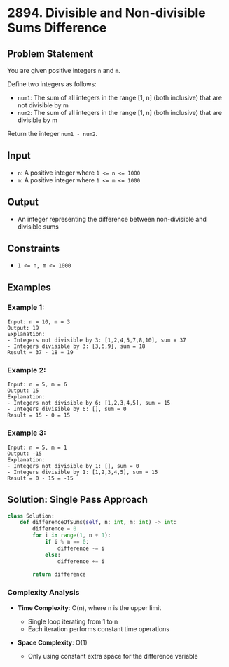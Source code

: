 # 2894. Divisible and Non-divisible Sums Difference

## Problem Statement

You are given positive integers `n` and `m`.

Define two integers as follows:
* `num1`: The sum of all integers in the range [1, n] (both inclusive) that are not divisible by m
* `num2`: The sum of all integers in the range [1, n] (both inclusive) that are divisible by m

Return the integer `num1 - num2`.

## Input
* `n`: A positive integer where `1 <= n <= 1000`
* `m`: A positive integer where `1 <= m <= 1000`

## Output
* An integer representing the difference between non-divisible and divisible sums

## Constraints
* `1 <= n, m <= 1000`

## Examples

### Example 1:
```
Input: n = 10, m = 3
Output: 19
Explanation: 
- Integers not divisible by 3: [1,2,4,5,7,8,10], sum = 37
- Integers divisible by 3: [3,6,9], sum = 18
Result = 37 - 18 = 19
```

### Example 2:
```
Input: n = 5, m = 6
Output: 15
Explanation: 
- Integers not divisible by 6: [1,2,3,4,5], sum = 15
- Integers divisible by 6: [], sum = 0
Result = 15 - 0 = 15
```

### Example 3:
```
Input: n = 5, m = 1
Output: -15
Explanation: 
- Integers not divisible by 1: [], sum = 0
- Integers divisible by 1: [1,2,3,4,5], sum = 15
Result = 0 - 15 = -15
```

## Solution: Single Pass Approach

```python
class Solution:
    def differenceOfSums(self, n: int, m: int) -> int:
        difference = 0
        for i in range(1, n + 1):
            if i % m == 0:
                difference -= i
            else:
                difference += i
        
        return difference
```

### Complexity Analysis

- **Time Complexity**: O(n), where n is the upper limit
  - Single loop iterating from 1 to n
  - Each iteration performs constant time operations

- **Space Complexity**: O(1)
  - Only using constant extra space for the difference variable
